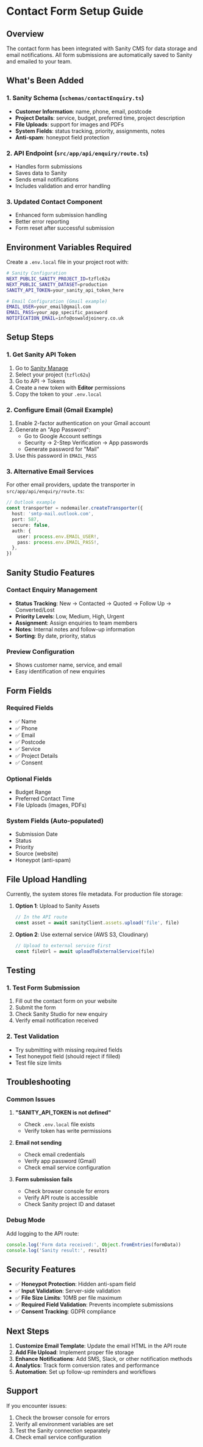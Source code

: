 # Contact Form Setup Guide

## Overview
The contact form has been integrated with Sanity CMS for data storage and email notifications. All form submissions are automatically saved to Sanity and emailed to your team.

## What's Been Added

### 1. Sanity Schema (`schemas/contactEnquiry.ts`)
- **Customer Information**: name, phone, email, postcode
- **Project Details**: service, budget, preferred time, project description
- **File Uploads**: support for images and PDFs
- **System Fields**: status tracking, priority, assignments, notes
- **Anti-spam**: honeypot field protection

### 2. API Endpoint (`src/app/api/enquiry/route.ts`)
- Handles form submissions
- Saves data to Sanity
- Sends email notifications
- Includes validation and error handling

### 3. Updated Contact Component
- Enhanced form submission handling
- Better error reporting
- Form reset after successful submission

## Environment Variables Required

Create a `.env.local` file in your project root with:

```bash
# Sanity Configuration
NEXT_PUBLIC_SANITY_PROJECT_ID=tzflc62u
NEXT_PUBLIC_SANITY_DATASET=production
SANITY_API_TOKEN=your_sanity_api_token_here

# Email Configuration (Gmail example)
EMAIL_USER=your_email@gmail.com
EMAIL_PASS=your_app_specific_password
NOTIFICATION_EMAIL=info@oswaldjoinery.co.uk
```

## Setup Steps

### 1. Get Sanity API Token
1. Go to [Sanity Manage](https://www.sanity.io/manage)
2. Select your project (`tzflc62u`)
3. Go to API → Tokens
4. Create a new token with **Editor** permissions
5. Copy the token to your `.env.local`

### 2. Configure Email (Gmail Example)
1. Enable 2-factor authentication on your Gmail account
2. Generate an "App Password":
   - Go to Google Account settings
   - Security → 2-Step Verification → App passwords
   - Generate password for "Mail"
3. Use this password in `EMAIL_PASS`

### 3. Alternative Email Services
For other email providers, update the transporter in `src/app/api/enquiry/route.ts`:

```typescript
// Outlook example
const transporter = nodemailer.createTransporter({
  host: 'smtp-mail.outlook.com',
  port: 587,
  secure: false,
  auth: {
    user: process.env.EMAIL_USER!,
    pass: process.env.EMAIL_PASS!,
  },
})
```

## Sanity Studio Features

### Contact Enquiry Management
- **Status Tracking**: New → Contacted → Quoted → Follow Up → Converted/Lost
- **Priority Levels**: Low, Medium, High, Urgent
- **Assignment**: Assign enquiries to team members
- **Notes**: Internal notes and follow-up information
- **Sorting**: By date, priority, status

### Preview Configuration
- Shows customer name, service, and email
- Easy identification of new enquiries

## Form Fields

### Required Fields
- ✅ Name
- ✅ Phone
- ✅ Email
- ✅ Postcode
- ✅ Service
- ✅ Project Details
- ✅ Consent

### Optional Fields
- Budget Range
- Preferred Contact Time
- File Uploads (images, PDFs)

### System Fields (Auto-populated)
- Submission Date
- Status
- Priority
- Source (website)
- Honeypot (anti-spam)

## File Upload Handling

Currently, the system stores file metadata. For production file storage:

1. **Option 1**: Upload to Sanity Assets
   ```typescript
   // In the API route
   const asset = await sanityClient.assets.upload('file', file)
   ```

2. **Option 2**: Use external service (AWS S3, Cloudinary)
   ```typescript
   // Upload to external service first
   const fileUrl = await uploadToExternalService(file)
   ```

## Testing

### 1. Test Form Submission
1. Fill out the contact form on your website
2. Submit the form
3. Check Sanity Studio for new enquiry
4. Verify email notification received

### 2. Test Validation
- Try submitting with missing required fields
- Test honeypot field (should reject if filled)
- Test file size limits

## Troubleshooting

### Common Issues

1. **"SANITY_API_TOKEN is not defined"**
   - Check `.env.local` file exists
   - Verify token has write permissions

2. **Email not sending**
   - Check email credentials
   - Verify app password (Gmail)
   - Check email service configuration

3. **Form submission fails**
   - Check browser console for errors
   - Verify API route is accessible
   - Check Sanity project ID and dataset

### Debug Mode
Add logging to the API route:
```typescript
console.log('Form data received:', Object.fromEntries(formData))
console.log('Sanity result:', result)
```

## Security Features

- ✅ **Honeypot Protection**: Hidden anti-spam field
- ✅ **Input Validation**: Server-side validation
- ✅ **File Size Limits**: 10MB per file maximum
- ✅ **Required Field Validation**: Prevents incomplete submissions
- ✅ **Consent Tracking**: GDPR compliance

## Next Steps

1. **Customize Email Template**: Update the email HTML in the API route
2. **Add File Upload**: Implement proper file storage
3. **Enhance Notifications**: Add SMS, Slack, or other notification methods
4. **Analytics**: Track form conversion rates and performance
5. **Automation**: Set up follow-up reminders and workflows

## Support

If you encounter issues:
1. Check the browser console for errors
2. Verify all environment variables are set
3. Test the Sanity connection separately
4. Check email service configuration

